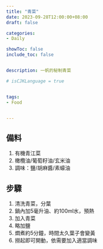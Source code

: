 ```yaml
---
title: "青菜"
date: 2023-09-28T12:00:00+08:00
draft: false

categories:
- Daily

showToc: false
include_toc: false


description: 一帆的秘制青菜

# isCJKLanguage = true


tags:
- Food


---
```


## 備料

1. 有機青江菜
3. 橄欖油/葡萄籽油/玄米油
4. 調味：鹽/胡麻醬/素蠔油

## 步驟

1. 清洗青菜，分葉
2. 鍋內加5毫升油、約100ml水，預熱
3. 加入青菜
4. 略加鹽
5. 燜煮約5分鐘，時間太久葉子會變黃
6. 撈起即可開動，依需要加入適當調味

